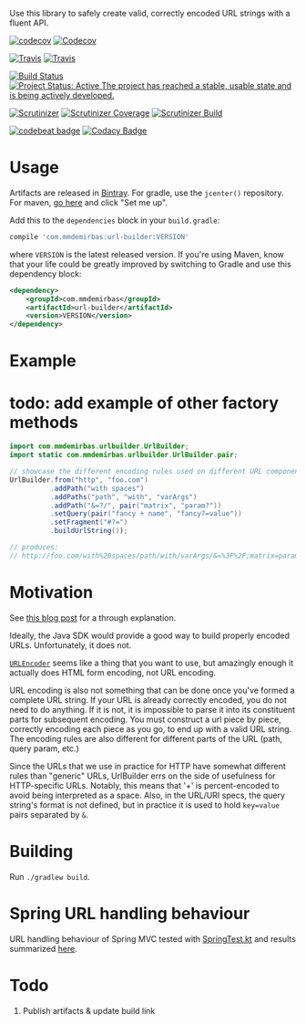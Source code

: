 Use this library to safely create valid, correctly encoded URL strings with a fluent API.

[![codecov](https://codecov.io/gh/mmdemirbas/url-builder/branch/master/graph/badge.svg)](https://codecov.io/gh/mmdemirbas/url-builder)
[![Codecov](https://img.shields.io/codecov/c/github/mmdemirbas/url-builder.svg)](https://codecov.io/gh/mmdemirbas/url-builder)

[![Travis](https://api.travis-ci.org/mmdemirbas/url-builder.svg)](https://travis-ci.org/mmdemirbas/url-builder)
[![Travis](https://img.shields.io/travis/mmdemirbas/url-builder.svg)](https://travis-ci.org/mmdemirbas/url-builder)

[![Build Status](https://semaphoreci.com/api/v1/mmdemirbas/url-builder/branches/master/badge.svg)](https://semaphoreci.com/mmdemirbas/url-builder)
[![Project Status: Active The project has reached a stable, usable state and is being actively developed.](https://www.repostatus.org/badges/latest/active.svg)](https://www.repostatus.org/#active)

[![Scrutinizer](https://img.shields.io/scrutinizer/g/mmdemirbas/url-builder.svg)](https://scrutinizer-ci.com/g/mmdemirbas/url-builder/)
[![Scrutinizer Coverage](https://img.shields.io/scrutinizer/coverage/g/mmdemirbas/url-builder.svg)](https://scrutinizer-ci.com/g/mmdemirbas/url-builder/)
[![Scrutinizer Build](https://img.shields.io/scrutinizer/build/g/mmdemirbas/url-builder.svg)](https://scrutinizer-ci.com/g/mmdemirbas/url-builder)

[![codebeat badge](https://codebeat.co/badges/50f4f4f8-0392-4371-b57c-f6de4d47f943)](https://codebeat.co/projects/github-com-mmdemirbas-url-builder-master)
[![Codacy Badge](https://api.codacy.com/project/badge/Grade/7e166622f0ad4adda856da3b19fe8931)](https://www.codacy.com/app/mmdemirbas/url-builder?utm_source=github.com&amp;utm_medium=referral&amp;utm_content=mmdemirbas/url-builder&amp;utm_campaign=Badge_Grade)

# Usage

Artifacts are released in [Bintray](https://bintray.com/). For gradle, use the `jcenter()` repository. For maven, [go here](https://bintray.com/bintray/jcenter) and click "Set me up".

Add this to the `dependencies` block in your `build.gradle`:

```groovy
compile 'com.mmdemirbas:url-builder:VERSION'
```

where `VERSION` is the latest released version.  If you're using Maven, know that your life could be greatly improved by switching to Gradle and use this dependency block:

```xml
<dependency>
    <groupId>com.mmdemirbas</groupId>
    <artifactId>url-builder</artifactId>
    <version>VERSION</version>
</dependency>
```

# Example

# todo: add example of other factory methods

```java
import com.mmdemirbas.urlbuilder.UrlBuilder;
import static com.mmdemirbas.urlbuilder.UrlBuilder.pair;

// showcase the different encoding rules used on different URL components
UrlBuilder.from("http", "foo.com")
          .addPath("with spaces")
          .addPaths("path", "with", "varArgs")
          .addPath("&=?/", pair("matrix", "param?"))
          .setQuery(pair("fancy + name", "fancy?=value"))
          .setFragment("#?=")
          .buildUrlString());

// produces:
// http://foo.com/with%20spaces/path/with/varArgs/&=%3F%2F;matrix=param%3F?fancy%20%2B%20name=fancy?%3Dvalue#%23?=
```

# Motivation

See [this blog post](http://blog.palominolabs.com/2013/10/03/creating-urls-correctly-and-safely/) for a through explanation.

Ideally, the Java SDK would provide a good way to build properly encoded URLs. Unfortunately, it does not.

[`URLEncoder`](http://docs.oracle.com/javase/7/docs/api/java/net/URLEncoder.html) seems like a thing that you want to use, but amazingly enough it actually does HTML form encoding, not URL encoding.

URL encoding is also not something that can be done once you've formed a complete URL string. If your URL is already correctly encoded, you do not need to do anything. If it is not, it is impossible to parse it into its constituent parts for subsequent encoding. You must construct a url piece by piece, correctly encoding each piece as you go, to end up with a valid URL string. The encoding rules are also different for different parts of the URL (path, query param, etc.)

 Since the URLs that we use in practice for HTTP have somewhat different rules than "generic" URLs, UrlBuilder errs on the side of usefulness for HTTP-specific URLs. Notably, this means that '+' is percent-encoded to avoid being interpreted as a space. Also, in the URL/URI specs, the query string's format is not defined, but in practice it is used to hold `key=value` pairs separated by `&`.

# Building

Run `./gradlew build`.

# Spring URL handling behaviour

URL handling behaviour of Spring MVC tested with
[SpringTest.kt](src/test/java/com/mmdemirbas/urlbuilder/SpringTest.kt)
and results summarized
[here](src/test/java/com/mmdemirbas/urlbuilder/SpringTest.md).

# Todo

1. Publish artifacts & update build link